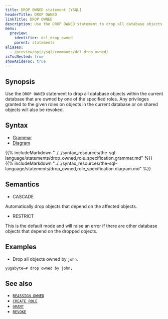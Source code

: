 ```yaml
---
title: DROP OWNED statement [YSQL]
headerTitle: DROP OWNED
linkTitle: DROP OWNED
description: Use the DROP OWNED statement to drop all database objects within the current database that are owned by one of the specified roles.
menu:
  preview:
    identifier: dcl_drop_owned
    parent: statements
aliases:
  - /preview/api/ysql/commands/dcl_drop_owned/
isTocNested: true
showAsideToc: true
---
```


## Synopsis

Use the `DROP OWNED` statement to drop all database objects within the current database that are owned by one of the specified roles.
Any privileges granted to the given roles on objects in the current database or on shared objects will also be revoked.

## Syntax

<ul class="nav nav-tabs nav-tabs-yb">
  <li >
    <a href="#grammar" class="nav-link active" id="grammar-tab" data-toggle="tab" role="tab" aria-controls="grammar" aria-selected="true">
      <i class="fas fa-file-alt" aria-hidden="true"></i>
      Grammar
    </a>
  </li>
  <li>
    <a href="#diagram" class="nav-link" id="diagram-tab" data-toggle="tab" role="tab" aria-controls="diagram" aria-selected="false">
      <i class="fas fa-project-diagram" aria-hidden="true"></i>
      Diagram
    </a>
  </li>
</ul>

<div class="tab-content">
  <div id="grammar" class="tab-pane fade show active" role="tabpanel" aria-labelledby="grammar-tab">
  {{% includeMarkdown "../../syntax_resources/the-sql-language/statements/drop_owned,role_specification.grammar.md" %}}
  </div>
  <div id="diagram" class="tab-pane fade" role="tabpanel" aria-labelledby="diagram-tab">
  {{% includeMarkdown "../../syntax_resources/the-sql-language/statements/drop_owned,role_specification.diagram.md" %}}
  </div>
</div>

## Semantics

- CASCADE

Automatically drop objects that depend on the affected objects.

- RESTRICT

This is the default mode and will raise an error if there are other database objects that depend on the dropped objects.

## Examples

- Drop all objects owned by `john`.

```plpgsql
yugabyte=# drop owned by john;
```

## See also

- [`REASSIGN OWNED`](../dcl_reassign_owned)
- [`CREATE ROLE`](../dcl_create_role)
- [`GRANT`](../dcl_grant)
- [`REVOKE`](../dcl_revoke)

